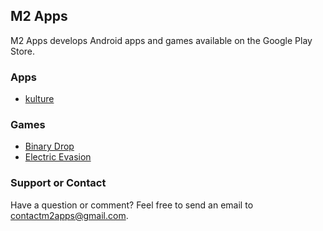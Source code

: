 ## M2 Apps

M2 Apps develops Android apps and games available on the Google Play Store.

### Apps

* [kulture](https://mmore21.github.io/m2_apps/kulture/)

### Games

* [Binary Drop](https://mmore21.github.io/m2_apps/binary_drop/)
* [Electric Evasion](https://mmore21.github.io/m2_apps/electric_evasion/)

### Support or Contact

Have a question or comment? Feel free to send an email to contactm2apps@gmail.com.